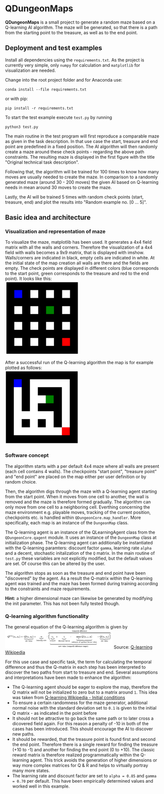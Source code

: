 # QDungeonMaps
**QDungeonMaps** is a small project to generate a random maze based on a Q-learning AI algorithm. The maze will be generated, so that there is a path from the starting point to the treasure, as well as to the end point.

## Deployment and test examples
Install all dependencies using the `requirements.txt`. As the project is currently very simple, only `numpy` for calculation and `matplotlib` for visualization are needed.

Change into the root project folder and for Anaconda use:
```shell
conda install --file requirements.txt
```

or with pip:
```shell
pip install -r requirements.txt
```

To start the test example execute `test.py` by running
```shell
python3 test.py
```

The main routine in the test program will first reproduce a comparable maze as given in the task description. In that use case the start, treasure and end point are predefined in a fixed position. The AI algorithm will then randomly create a maze around these check points - regarding the above path constraints. The resulting maze is displayed in the first figure with the title "Original technical task description".

Following that, the algorithm will be trained for 100 times to know how many moves are usually needed to create the maze. In comparison to a randomly generated maze (around 30 - 200 moves) the given AI based on Q-learning needs in mean around 30 moves to create the maze.

Lastly, the AI will be trained 5 times with random check points (start, treasure, end) and plot the results into "Random example no. [0 ... 5]".

## Basic idea and architecture
### Visualization and representation of maze
To visualize the maze, matplotlib has been used. It generates a 4x4 field matrix with all the walls and corners. Therefore the visualization of a 4x4 field with walls becomes a 9x9 matrix, that is displayed with imshow. Walls/corners are indicated in black, empty cells are indicated in white. At the initial state of the map creation all walls are there and the fields are empty. The check points are displayed in different colors (blue corresponds to the start point, green corresponds to the treasure and red to the end point). It looks like this:
<br />
<img src="data/init_maze.png" alt="Initial maze without holes" width="240"/>

After a successful run of the Q-learning algorithm the map is for example plotted as follows:
<br />
<img src="data/created_maze.png" alt="Finished maze" width="240"/>

### Software concept
The algorithm starts with a per default 4x4 maze where all walls are present (each cell contains 4 walls). The checkpoints "start point", "treasure point" and "end point" are placed on the map either per user definition or by random choice.

Then, the algorithm digs through the maze with a Q-learning agent starting from the start point. When it moves from one cell to another, the wall is removed and the maze is therefore formed gradually. The algorithm can only move from one cell to a neighboring cell. Everthing concerning the maze environment e.g. playable moves, tracking of the current position, checkpoints etc. is handled within `QDungeonCore.map_handler`. More specifically, each map is an instance of the `DungeonMap` class.

The Q-learning agent is an instance of the QLearningAgent class from the `QDungeonCore.qagent` module. It uses an instance of the `DungeonMap` class at initialization phase. The Q-learning agent can additionally be instantiated with the Q-learning paramters: discount factor `gamma`, learning rate `alpha` and a decent, stochastic initalization of the `Q` matrix. In the main routine of `test.py` these variables are not explicitly modified, but the default values are set. Of course this can be altered by the user.

The algorithm stops as soon as the treasure and end point have been "discovered" by the agent. As a result the Q-matrix within the Q-learning agent was trained and the maze has been formed during training according to the constraints and maze requirements.

**Hint:** a higher dimensional maze can likewise be generated by modifying the init parameter. This has not been fully tested though.

### Q-learning algorithm functionality
The general equation of the Q-learning algorithm is given by
<br />
<img src="data/q-learning-eq.png" alt="Q-learning equation" width="350"/>
Source: [Q-learning Wikipedia](https://en.wikipedia.org/wiki/Q-learning)

For this use case and specific task, the term for calculating the temporal difference and thus the Q-matrix in each step has been interpreted to discover the two paths from start to treasure and end. Several assumptions and interpretations have been made to enhance the algorithm:
* The Q-learning agent should be eager to explore the map, therefore the Q matrix will not be initialized to zero but to a matrix around `1`. This idea was taken from [Q-learning Wikipedia - Initial conditions](https://en.wikipedia.org/wiki/Q-learning#Initial_conditions_(Q0))
* To ensure a certain randomness for the maze generator, additional normal noise with the standard deviation set to `0.1` is given to the initial Q matrix - as indicated in the point before
* It should not be attractive to go back the same path or to later cross a dicovered field again. For this reason a penalty of -10 in both of the cases has been introduced. This should encourage the AI to discover new paths.
* It should be rewarded, that the treasure point is found first and second the end point. Therefore there is a single reward for finding the treasure (+10 to -1) and another for finding the end point (0 to +10). The classic reward matrix is therefore realized programmatically within the Q-learning agent. This trick avoids the generation of higher dimensions or way more complex matrices for Q & R and helps to virtually portray many more states.
* The learning rate and discount factor are set to `alpha = 0.85` and `gamma = 0.70` per default. This have been empirically determined values and worked well in this example.



